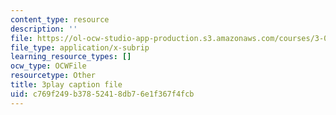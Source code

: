 ```yaml
---
content_type: resource
description: ''
file: https://ol-ocw-studio-app-production.s3.amazonaws.com/courses/3-091sc-introduction-to-solid-state-chemistry-fall-2010/c769f249b37852418db76e1f367f4fcb_0oqHExM3_Ko.vtt
file_type: application/x-subrip
learning_resource_types: []
ocw_type: OCWFile
resourcetype: Other
title: 3play caption file
uid: c769f249-b378-5241-8db7-6e1f367f4fcb
---
```

